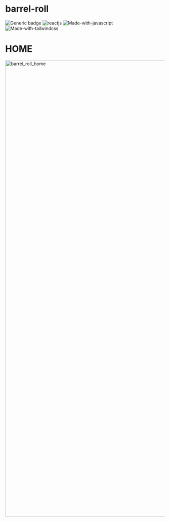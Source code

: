 # barrel-roll
![Generic badge](https://img.shields.io/badge/node-v17.0.1-brightgreen.svg)
![reactjs](https://img.shields.io/badge/reactjs-v17.0.2-%2361DBFB)
![Made-with-javascript](https://img.shields.io/badge/Made%20with-javascript-%23F7DF1E?style=plastic&logo=javascript)
![Made-with-tailwindcss](https://img.shields.io/badge/Made%20with-tailwindcss-%2306B6D4?style=plastic&logo=Tailwind%20CSS)

# HOME
<img width="1435" alt="barrel_roll_home" src="https://user-images.githubusercontent.com/69026725/151517700-2c1c27ff-1666-4019-8d90-7608efe24864.png">
